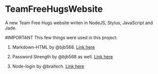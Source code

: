 # TeamFreeHugsWebsite
A new Team Free Hugs website writen in NodeJS, Stylus, JavaScript and Jade.

#IMPORTANT
This few things were used in this project:

1. Markdown-HTML by @bjb568. [Link here](https://github.com/bjb568/Markdown-HTML)

2. Password Strength by @bjb568 as well. [Link here](https://devdoodle.net/dev/31)

3. Node-login by @braitsch. [Link here](https://github.com/braitsch/node-login)